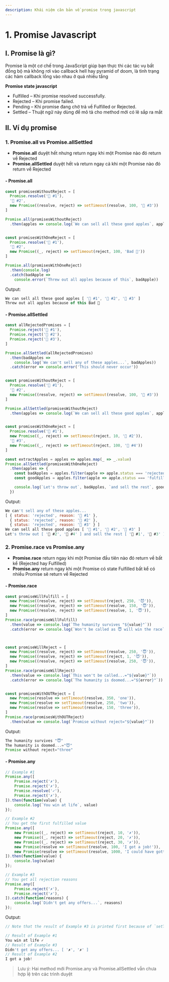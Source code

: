 ```yaml
---
description: Khái niệm căn bản về promise trong javascript
---
```


# 1. Promise Javascript

## I. Promise là gì?

Promise là một cơ chế trong JavaScript giúp bạn thực thi các tác vụ bất đồng bộ mà không rơi vào callback hell hay pyramid of doom, là tình trạng các hàm callback lồng vào nhau ở quá nhiều tầng



**Promise state javascript** 

* Fulfilled – Khi promise resolved successfully. 
* Rejected – Khi promise failed. 
* Pending – Khi promise đang chờ trả về Fulfilled or Rejected. 
* Settled – Thuật ngữ này dùng để mô tả cho method mới có lẽ sắp ra mắt

## II. Ví dụ promise

### 1. Promise.all vs Promise.allSettled

*  **Promise.all** duyệt hết nhưng return ngay khi một Promise nào đó return về Rejected 
*  **Promise.allSettled** duyệt hết và return ngay cả khi một Promise nào đó return về Rejected

#### - Promise.all

```javascript
const promisesWithoutReject = [
  Promise.resolve('🍎 #1'),
  '🍎 #2',
  new Promise((resolve, reject) => setTimeout(resolve, 100, '🍎 #3'))
]

Promise.all(promisesWithoutReject)
  .then(apples => console.log(`We can sell all these good apples`, apples))


const promisesWithOneReject = [
  Promise.resolve('🍎 #1'),
  '🍎 #2',
  new Promise((_, reject) => setTimeout(reject, 100, 'Bad 🍏'))
]

Promise.all(promisesWithOneReject)
  .then(console.log)
  .catch(badApple => 
    console.error(`Threw out all apples because of this`, badApple))
```

Output:

```javascript
We can sell all these good apples [ '🍎 #1', '🍎 #2', '🍎 #3' ]
Threw out all apples because of this Bad 🍏
```

#### - Promise.allSettled

```javascript
const allRejectedPromises = [
  Promise.reject('🍏 #1'),
  Promise.reject('🍏 #2'),
  Promise.reject('🍏 #3'),
]

Promise.allSettled(allRejectedPromises)
  .then(badApples => 
    console.log(`We can't sell any of these apples...`, badApples))
  .catch(error => console.error('This should never occur'))


const promisesWithoutReject = [
  Promise.resolve('🍎 #1'),
  '🍎 #2',
  new Promise((resolve, reject) => setTimeout(resolve, 100, '🍎 #3'))
]

Promise.allSettled(promisesWithoutReject)
  .then(apples => console.log(`We can sell all these good apples`, apples.map(_=>_.value)))


const promisesWithOneReject = [
  Promise.resolve('🍎 #1'),
  new Promise((_, reject) => setTimeout(reject, 10, '🍏 #2')),
  '🍎 #3',
  new Promise((_, reject) => setTimeout(reject, 100, '🍏 #4'))
]

const extractApples = apples => apples.map(_ => _.value)
Promise.allSettled(promisesWithOneReject)
  .then(apples => {
    const badApples = apples.filter(apple => apple.status === 'rejected').map(_ => _.reason)
    const goodApples = apples.filter(apple => apple.status === 'fulfilled').map(_ => _.value)

    console.log(`Let's throw out`, badApples, `and sell the rest`, goodApples)
  })
```

Output:

```javascript
We can't sell any of these apples... 
[ { status: 'rejected', reason: '🍏 #1' },
  { status: 'rejected', reason: '🍏 #2' },
  { status: 'rejected', reason: '🍏 #3' } ]
We can sell all these good apples [ '🍎 #1', '🍎 #2', '🍎 #3' ]
Let's throw out [ '🍏 #2', '🍏 #4' ] and sell the rest [ '🍎 #1', '🍎 #3' ]
```

### 2. Promise.race vs Promise.any

*  **Promise.race** return ngay khi một Promise đầu tiên nào đó return về bất kể \(Rejected hay Fulfilled\)
*  **Promise.any** return ngay khi một Promise có state Fulfilled bất kể có nhiều Promise sẽ return về Rejected

#### - Promise.race

```javascript
const promiseWillFulfill = [
  new Promise((resolve, reject) => setTimeout(reject, 250, '😈')),
  new Promise((resolve, reject) => setTimeout(resolve, 150, '😇')),
  new Promise((resolve, reject) => setTimeout(resolve, 1, '😇')),
]
Promise.race(promiseWillFulfill)
  .then(value => console.log(`The humanity survives "${value}"`))
  .catch(error => console.log(`Won't be called as 😇 will win the race`))



const promiseWillReject = [
  new Promise((resolve, reject) => setTimeout(resolve, 250, '😇')),
  new Promise((resolve, reject) => setTimeout(reject, 1, '😈')),
  new Promise((resolve, reject) => setTimeout(resolve, 250, '😇')),
]
Promise.race(promiseWillReject)
  .then(value => console.log(`This won't be called...="${value}"`))
  .catch(error => console.log(`The humanity is doomed...="${error}"`))


const promisesWithOUTReject = [
  new Promise(resolve => setTimeout(resolve, 350, 'one')),
  new Promise(resolve => setTimeout(resolve, 250, 'two')),
  new Promise(resolve => setTimeout(resolve, 150, 'three')),
]
Promise.race(promisesWithOUTReject)
  .then(value => console.log(`Promise without reject="${value}"`))
```

Output:

```javascript
The humanity survives "😇"
The humanity is doomed...="😈"
Promise without reject="three"
```

#### - Promise.any

```javascript
// Example #1
Promise.any([
    Promise.reject('✗'),
    Promise.reject('✗'),
    Promise.resolve('✓'),
    Promise.reject('✗'),
]).then(function(value) {
    console.log(`You win at life`, value)
});

// Example #2
// You get the first fulfilled value
Promise.any([
    new Promise((_, reject) => setTimeout(reject, 10, '✗')),
    new Promise((_, reject) => setTimeout(reject, 20, '✗')),
    new Promise((_, reject) => setTimeout(reject, 30, '✗')),
    new Promise(resolve => setTimeout(resolve, 100, 'I got a job!')),
    new Promise(resolve => setTimeout(resolve, 1000, 'I could have gotten a better job!')),
]).then(function(value) {
    console.log(value)
});

// Example #3
// You get all rejection reasons 
Promise.any([
    Promise.reject('✗'),
    Promise.reject('✗'),
]).catch(function(reasons) {
    console.log(`Didn't get any offers...`, reasons)
});
```

Output:

```javascript
// Note that the result of Example #3 is printed first because of `setTimeout` in example #2

// Result of Example #1
You win at life ✓
// Result of Example #3
Didn't get any offers... [ '✗', '✗' ]
// Result of Example #2
I got a job!
```

> Lưu ý: Hai method mới Promise.any và Promise.allSettled vẫn chưa hợp lệ trên các trình duyệt


